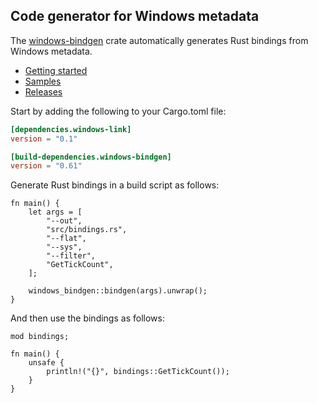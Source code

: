 ## Code generator for Windows metadata

The [windows-bindgen](https://crates.io/crates/windows-bindgen) crate automatically generates Rust bindings from Windows metadata.

* [Getting started](https://kennykerr.ca/rust-getting-started/)
* [Samples](https://github.com/microsoft/windows-rs/tree/master/crates/samples)
* [Releases](https://github.com/microsoft/windows-rs/releases)

Start by adding the following to your Cargo.toml file:

```toml
[dependencies.windows-link]
version = "0.1"

[build-dependencies.windows-bindgen]
version = "0.61"
```

Generate Rust bindings in a build script as follows:

```rust,no_run
fn main() {
    let args = [
        "--out",
        "src/bindings.rs",
        "--flat",
        "--sys",
        "--filter",
        "GetTickCount",
    ];

    windows_bindgen::bindgen(args).unwrap();
}
```

And then use the bindings as follows:

```rust,ignore
mod bindings;

fn main() {
    unsafe {
        println!("{}", bindings::GetTickCount());
    }
}
```
